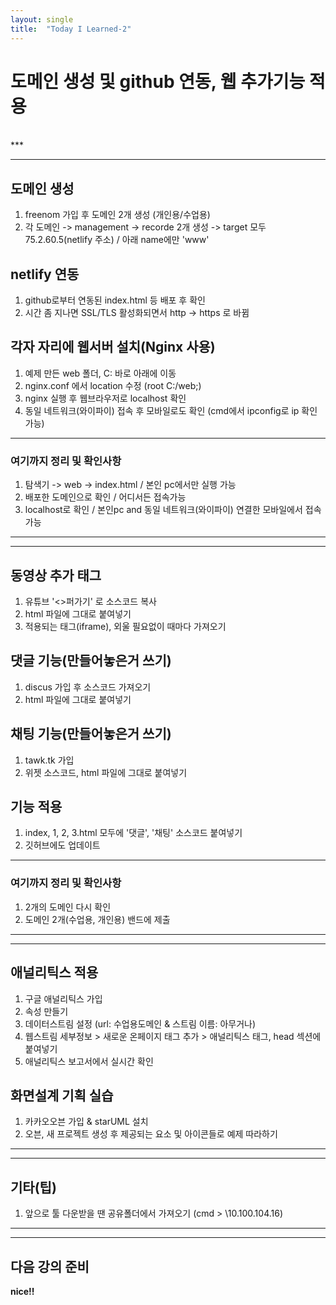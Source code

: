 ```yaml
---
layout: single
title:  "Today I Learned-2"
---
```


# 도메인 생성 및 github 연동, 웹 추가기능 적용
<br>
***

***

## 도메인 생성
 1) freenom 가입 후 도메인 2개 생성 (개인용/수업용)
 2) 각 도메인 -> management -> recorde 2개 생성 -> target 모두 75.2.60.5(netlify 주소) / 아래 name에만 'www'
 
## netlify 연동
 1) github로부터 연동된 index.html 등 배포 후 확인
 2) 시간 좀 지나면 SSL/TLS 활성화되면서  http -> https 로 바뀜
 
## 각자 자리에 웹서버 설치(Nginx 사용)
 1) 예제 만든 web 폴더, C: 바로 아래에 이동
 2) nginx.conf 에서 location 수정  (root  C:/web;)
 3) nginx 실행 후 웹브라우저로 localhost 확인
 4) 동일 네트워크(와이파이) 접속 후 모바일로도 확인 (cmd에서 ipconfig로 ip 확인 가능)

***
### 여기까지 정리 및 확인사항
1. 탐색기 -> web -> index.html / 본인 pc에서만 실행 가능
2. 배포한 도메인으로 확인 / 어디서든 접속가능
3. localhost로 확인 / 본인pc and 동일 네트워크(와이파이) 연결한 모바일에서 접속가능
***

***

## 동영상 추가 태그
 1) 유튜브 '<>퍼가기' 로 소스코드 복사
 2) html 파일에 그대로 붙여넣기
 3) 적용되는 태그(iframe), 외울 필요없이 때마다 가져오기

## 댓글 기능(만들어놓은거 쓰기)
 1) discus 가입 후 소스코드 가져오기
 2) html 파일에 그대로 붙여넣기
 
## 채팅 기능(만들어놓은거 쓰기)
 1) tawk.tk 가입
 2) 위젯 소스코드, html 파일에 그대로 붙여넣기

## 기능 적용
 1) index, 1, 2, 3.html 모두에 '댓글', '채팅' 소스코드 붙여넣기
 2) 깃허브에도 업데이트

***
### 여기까지 정리 및 확인사항
1. 2개의 도메인 다시 확인
2. 도메인 2개(수업용, 개인용) 밴드에 제출
***

***

## 애널리틱스 적용
 1) 구글 애널리틱스 가입
 2) 속성 만들기
 3) 데이터스트림 설정 (url: 수업용도메인 & 스트림 이름: 아무거나)
 4) 웹스트림 세부정보 > 새로운 온페이지 태그 추가 > 애널리틱스 태그, head 섹션에 붙여넣기
 5) 애널리틱스 보고서에서 실시간 확인
 
## 화면설계 기획 실습
 1) 카카오오븐 가입 & starUML 설치
 2) 오븐, 새 프로젝트 생성 후 제공되는 요소 및 아이콘들로 예제 따라하기
***

*** 

## 기타(팁)
 1) 앞으로 툴 다운받을 땐 공유폴더에서 가져오기 (cmd > \\10.100.104.16)
***

***

## 다음 강의 준비


**nice!!**
